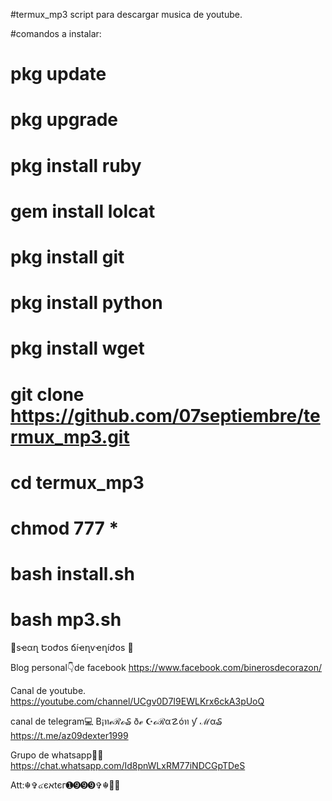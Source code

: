#termux_mp3 script para descargar musica de youtube.

#comandos a instalar:

# pkg update
# pkg upgrade
# pkg install ruby
# gem install lolcat
# pkg install git
# pkg install python
# pkg install wget
# git clone https://github.com/07septiembre/termux_mp3.git
# cd termux_mp3
# chmod 777 *
# bash install.sh
# bash mp3.sh

🌹sҽαղ Եօժօs ճíҽղѵҽղíժօs 🌹

Blog personal👇de facebook
https://www.facebook.com/binerosdecorazon/

Canal de youtube.
https://youtube.com/channel/UCgv0D7I9EWLKrx6ckA3pUoQ

canal de telegram💻
B¡ทℯℛℴ₷ ðℯ ☪️ℴℛα☡óท ƴ ℳα₷
https://t.me/az09dexter1999


Grupo de whatsapp🏴‍☠️
https://chat.whatsapp.com/Id8pnWLxRM77iNDCGpTDeS

Att:☬✞๔єאtєг➊➒➒➒✞☬🏴‍☠️
